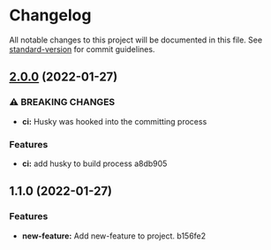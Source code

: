 # Changelog

All notable changes to this project will be documented in this file. See [standard-version](https://github.com/conventional-changelog/standard-version) for commit guidelines.

## [2.0.0](///compare/v1.1.0...v2.0.0) (2022-01-27)


### ⚠ BREAKING CHANGES

* **ci:** Husky was hooked into the committing process

### Features

* **ci:** add husky to build process a8db905

## 1.1.0 (2022-01-27)


### Features

* **new-feature:** Add new-feature to project. b156fe2
